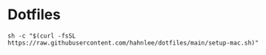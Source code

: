 # Dotfiles
```
sh -c "$(curl -fsSL https://raw.githubusercontent.com/hahnlee/dotfiles/main/setup-mac.sh)"
```
